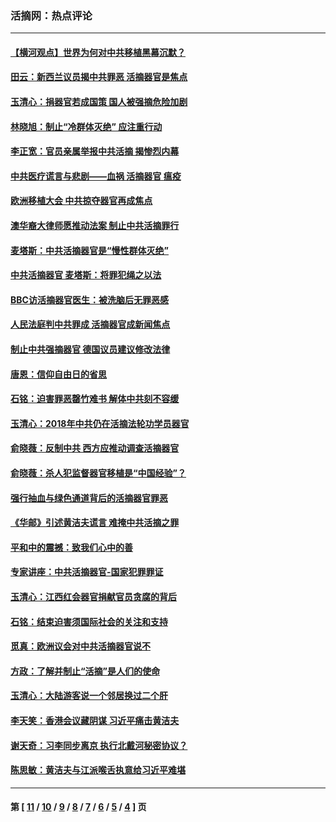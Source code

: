 ### 活摘网：热点评论
---
#### [【横河观点】世界为何对中共移植黑幕沉默？](../../pages/nf5879/n13244249.md?04280430) 
#### [田云：新西兰议员揭中共罪恶 活摘器官是焦点](../../pages/nf5879/n13070629.md?04280430) 
#### [玉清心：捐器官若成国策 国人被强摘危险加剧](../../pages/nf5879/n12802713.md?04280430) 
#### [林晓旭：制止“冷群体灭绝” 应注重行动](../../pages/nf5879/n12779736.md?04280430) 
#### [李正宽：官员亲属举报中共活摘 揭惨烈内幕](../../pages/nf5879/n12684490.md?04280430) 
#### [中共医疗谎言与悲剧——血祸 活摘器官 瘟疫](../../pages/nf5879/n12372103.md?04280430) 
#### [欧洲移植大会 中共掠夺器官再成焦点](../../pages/nf5879/n11538883.md?04280430) 
#### [澳华裔大律师愿推动法案 制止中共活摘罪行](../../pages/nf5879/n11377039.md?04280430) 
#### [麦塔斯：中共活摘器官是“慢性群体灭绝”](../../pages/nf5879/n11350529.md?04280430) 
#### [中共活摘器官 麦塔斯：将罪犯绳之以法](../../pages/nf5879/n11347973.md?04280430) 
#### [BBC访活摘器官医生：被洗脑后无罪恶感](../../pages/nf5879/n11335935.md?04280430) 
#### [人民法庭判中共罪成 活摘器官成新闻焦点](../../pages/nf5879/n11331578.md?04280430) 
#### [制止中共强摘器官 德国议员建议修改法律](../../pages/nf5879/n11249451.md?04280430) 
#### [唐恩：信仰自由日的省思](../../pages/nf5879/n11003525.md?04280430) 
#### [石铭：迫害罪恶罄竹难书  解体中共刻不容缓](../../pages/nf5879/n10942855.md?04280430) 
#### [玉清心：2018年中共仍在活摘法轮功学员器官](../../pages/nf5879/n10914646.md?04280430) 
#### [俞晓薇：反制中共 西方应推动调查活摘器官](../../pages/nf5879/n10794671.md?04280430) 
#### [俞晓薇：杀人犯监督器官移植是“中国经验”？](../../pages/nf5879/n10466427.md?04280430) 
#### [强行抽血与绿色通道背后的活摘器官罪恶](../../pages/nf5879/n10004708.md?04280430) 
#### [《华邮》引述黄洁夫谎言 难掩中共活摘之罪](../../pages/nf5879/n9642309.md?04280430) 
#### [平和中的震撼：致我们心中的善](../../pages/nf5879/n9021123.md?04280430) 
#### [专家讲座：中共活摘器官-国家犯罪罪证](../../pages/nf5879/n8828153.md?04280430) 
#### [玉清心：江西红会器官捐献官员贪腐的背后](../../pages/nf5879/n8522122.md?04280430) 
#### [石铭：结束迫害须国际社会的关注和支持](../../pages/nf5879/n8443497.md?04280430) 
#### [觅真：欧洲议会对中共活摘器官说不](../../pages/nf5879/n8337486.md?04280430) 
#### [方政：了解并制止“活摘”是人们的使命](../../pages/nf5879/n8329214.md?04280430) 
#### [玉清心：大陆游客说一个邻居换过二个肝](../../pages/nf5879/n8291404.md?04280430) 
#### [李天笑：香港会议藏阴谋 习近平痛击黄洁夫](../../pages/nf5879/n8241459.md?04280430) 
#### [谢天奇：习李同步离京 执行北戴河秘密协议？](../../pages/nf5879/n8230418.md?04280430) 
#### [陈思敏：黄洁夫与江派喉舌执意给习近平难堪](../../pages/nf5879/n8222166.md?04280430) 

---
#### 第 [ [11](./11.md?04280430) / [10](./10.md?04280430) / [9](./9.md?04280430) / [8](./8.md?04280430) / [7](./7.md?04280430) / [6](./6.md?04280430) / [5](./5.md?04280430) / [4](./4.md?04280430) ] 页
